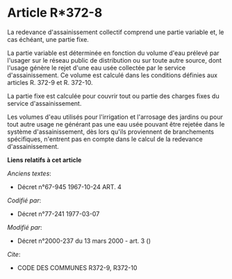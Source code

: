 # Article R*372-8

La redevance d'assainissement collectif comprend une partie variable et, le cas échéant, une partie fixe.

La partie variable est déterminée en fonction du volume d'eau prélevé par l'usager sur le réseau public de distribution ou
sur toute autre source, dont l'usage génère le rejet d'une eau usée collectée par le service d'assainissement. Ce volume est
calculé dans les conditions définies aux articles R. 372-9 et R. 372-10.

La partie fixe est calculée pour couvrir tout ou partie des charges fixes du service d'assainissement.

Les volumes d'eau utilisés pour l'irrigation et l'arrosage des jardins ou pour tout autre usage ne générant pas une eau usée
pouvant être rejetée dans le système d'assainissement, dès lors qu'ils proviennent de branchements spécifiques, n'entrent pas
en compte dans le calcul de la redevance d'assainissement.

**Liens relatifs à cet article**

_Anciens textes_:

  - Décret n°67-945 1967-10-24 ART. 4

_Codifié par_:

  - Décret n°77-241 1977-03-07

_Modifié par_:

  - Décret n°2000-237 du 13 mars 2000 - art. 3 ()

_Cite_:

  - CODE DES COMMUNES R372-9, R372-10
